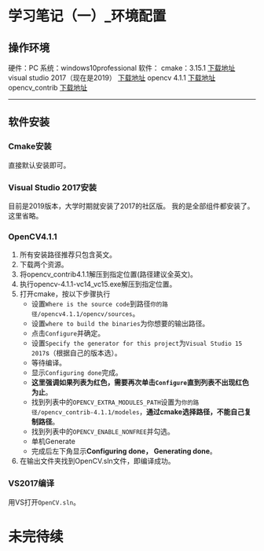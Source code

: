 # 学习笔记（一）_环境配置

## 操作环境

硬件：PC
系统：windows10professional
软件：
cmake：3.15.1 [下载地址](https://cmake.org/download/)
visual studio 2017（现在是2019） [下载地址](https://visualstudio.microsoft.com/zh-hans/?rr=https%3A%2F%2Fwww.bing.com%2F)
opencv 4.1.1 [下载地址](https://opencv.org/releases/)
opencv_contrib [下载地址](https://github.com/opencv/opencv_contrib/releases/tag/4.1.1)

---

## 软件安装


### Cmake安装
直接默认安装即可。

### Visual Studio 2017安装
目前是2019版本，大学时期就安装了2017的社区版。
我的是全部组件都安装了。这里省略。

### OpenCV4.1.1
1. 所有安装路径推荐只包含英文。
1. 下载两个资源。
1. 将opencv_contrib4.1.1解压到指定位置(路径建议全英文)。
1. 执行opencv-4.1.1-vc14_vc15.exe解压到指定位置。
1. 打开cmake，按以下步骤执行
    * 设置`Where is the source code`到路径`你的路径/opencv4.1.1/opencv/sources`。
    * 设置`where to build the binaries`为你想要的输出路径。
    * 点击`Configure`并确定。
    * 设置`Specify the generator for this project`为`Visual Studio 15 2017`s（根据自己的版本选）。
    * 等待编译。
    * 显示`Configuring done`完成。
    * **这里强调如果列表为红色，需要再次单击`Configure`直到列表不出现红色为止**。
    * 找到列表中的`OPENCV_EXTRA_MODULES_PATH`设置为`你的路径/opencv_contrib-4.1.1/modeles`，**通过cmake选择路径，不能自己复制路径**。
    * 找到列表中的`OPENCV_ENABLE_NONFREE`并勾选。
    * 单机Generate
    * 完成后左下角显示**Configuring done， Generating done**。
1. 在输出文件夹找到OpenCV.sln文件，即编译成功。

### VS2017编译
用VS打开`OpenCV.sln`。
    
    
    
# 未完待续